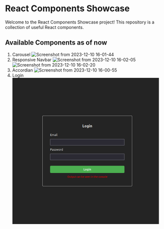 # React Components Showcase

Welcome to the React Components Showcase project! This repository is a collection of useful React components.

## Available Components as of now
1. Carousel
![Screenshot from 2023-12-10 16-01-44](https://github.com/Sujata658/react_components/assets/58798972/58b4994a-d2c9-4ab2-a18d-99e87ea86236)
2. Responsive Navbar
![Screenshot from 2023-12-10 16-02-05](https://github.com/Sujata658/react_components/assets/58798972/c1f8c60f-5286-46a7-a5a1-34fe0fb8a562)
![Screenshot from 2023-12-10 16-02-20](https://github.com/Sujata658/react_components/assets/58798972/8049c5e1-4736-4931-8b05-ed5b4f88a31e)
3. Accordian
![Screenshot from 2023-12-10 16-00-55](https://github.com/Sujata658/react_components/assets/58798972/e933283b-0de4-4c98-9abf-c4d8ec5c9ef6)
4. Login
![Alt text](image.png)